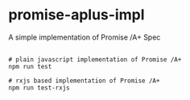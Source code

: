 # promise-aplus-impl
A simple implementation of Promise /A+ Spec

##

```shell
# plain javascript implementation of Promise /A+
npm run test

# rxjs based implementation of Promise /A+
npm run test-rxjs
```